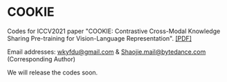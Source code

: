 # COOKIE
Codes for ICCV2021 paper "COOKIE: Contrastive Cross-Modal Knowledge Sharing Pre-training for Vision-Language Representation". [[PDF]](https://openaccess.thecvf.com/content/ICCV2021/papers/Wen_COOKIE_Contrastive_Cross-Modal_Knowledge_Sharing_Pre-Training_for_Vision-Language_Representation_ICCV_2021_paper.pdf)

Email addresses: wkyfdu@gmail.com    &    Shaojie.mail@bytedance.com (Corresponding Author)   

We will release the codes soon.
